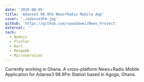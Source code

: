 ```yaml
---
date: '2020-08-05'
title: 'Adanse3 98.9Fm News+Radio Mobile App'
cover: './adanse3Fm.jpg'
github: 'https://github.com/xuwudawei/News_Project'
external: ''
tech:
  - Nodejs
  - Flutter
  - Dart
  - MongoDb
  - Microservices
---
```


Currently working in Ghana. A cross-platform News+Radio Mobile Application for Adanse3 98.9Fm Station based in Agogo, Ghana.
